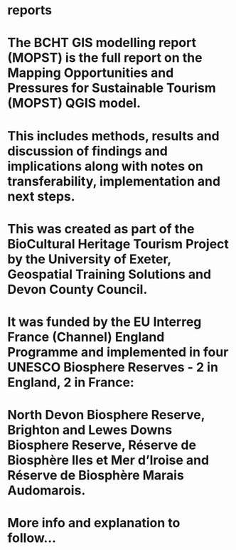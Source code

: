 # reports
# The BCHT GIS modelling report (MOPST) is the full report on the Mapping Opportunities and Pressures for Sustainable Tourism (MOPST) QGIS model.
# This includes methods, results and discussion of findings and implications along with notes on transferability, implementation and next steps.
# This was created as part of the BioCultural Heritage Tourism Project by the University of Exeter, Geospatial Training Solutions and Devon County Council.
# It was funded by the EU Interreg France (Channel) England Programme and implemented in four UNESCO Biosphere Reserves - 2 in England, 2 in France:
# North Devon Biosphere Reserve, Brighton and Lewes Downs Biosphere Reserve, Réserve de Biosphère Iles et Mer d’Iroise and Réserve de Biosphère Marais Audomarois.
# More info and explanation to follow...
